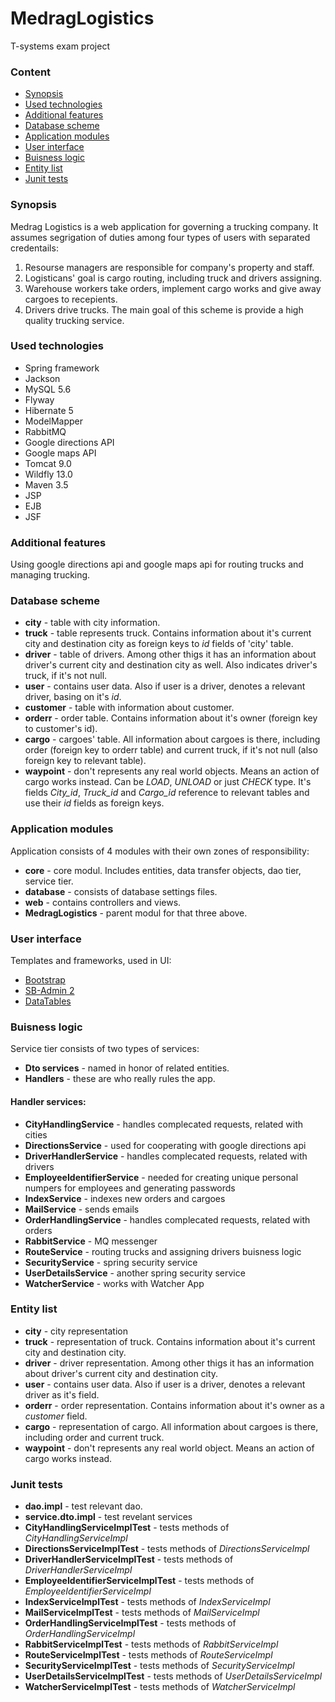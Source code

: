 # MedragLogistics
T-systems exam project

### Content
  - [Synopsis](#synopsis)
  - [Used technologies](#used-technologies)
  - [Additional features](#additional-features)
  - [Database scheme](#database-scheme)
  - [Application modules](#application-modules)
  - [User interface](#user-interface)
  - [Buisness logic](#buisness-logic)
  - [Entity list](#entity-list)
  - [Junit tests](#junit-tests)

### Synopsis
Medrag Logistics is a web application for governing a trucking company. It assumes segrigation of duties among four types of users with separated credentails:
  1. Resourse managers are responsible for company's property and staff.
  2. Logisticans' goal is cargo routing, including truck and drivers assigning.
  3. Warehouse workers take orders, implement cargo works and give away cargoes to recepients.
  4. Drivers drive trucks.
The main goal of this scheme is provide a high quality trucking service.

### Used technologies
  - Spring framework
  - Jackson
  - MySQL 5.6
  - Flyway
  - Hibernate 5
  - ModelMapper
  - RabbitMQ
  - Google directions API
  - Google maps API
  - Tomcat 9.0
  - Wildfly 13.0
  - Maven 3.5
  - JSP
  - EJB
  - JSF
  
### Additional features
Using google directions api and google maps api for routing trucks and managing trucking.
  
### Database scheme
  - **city** - table with city information.
  - **truck** - table represents truck. Contains information about it's current city and destination city as foreign keys to *id* fields of 'city' table.
  - **driver** - table of drivers. Among other thigs it has an information about driver's current city and destination city as well. Also indicates driver's truck, if it's not null.
  - **user** - contains user data. Also if user is a driver, denotes a relevant driver, basing on it's *id*.
  - **customer** - table with information about customer.
  - **orderr** - order table. Contains information about it's owner (foreign key to customer's id).
  - **cargo** - cargoes' table. All information about cargoes is there, including order (foreign key to orderr table) and current truck, if it's not null (also foreign key to relevant table).
  - **waypoint** - don't represents any real world objects. Means an action of cargo works instead. Can be *LOAD*, *UNLOAD* or just *CHECK* type. It's fields *City_id*, *Truck_id* and *Cargo_id* reference to relevant tables and use their *id* fields as foreign keys.
  
### Application modules
Application consists of 4 modules with their own zones of responsibility:
  - **core** - core modul. Includes entities, data transfer objects, dao tier, service tier.
  - **database** - consists of database settings files.
  - **web** - contains controllers and views.
  - **MedragLogistics** - parent modul for that three above.
  
### User interface
Templates and frameworks, used in UI:
  - [Bootstrap](https://getbootstrap.com/docs/4.1/getting-started/introduction/)
  - [SB-Admin 2](https://github.com/BlackrockDigital/startbootstrap-sb-admin-2)
  - [DataTables](https://datatables.net/)
  
### Buisness logic
Service tier consists of two types of services:
  - **Dto services** - named in honor of related entities.
  - **Handlers** - these are who really rules the app.
#### Handler services:
  - **CityHandlingService** - handles complecated requests, related with cities
  - **DirectionsService** - used for cooperating with google directions api
  - **DriverHandlerService** - handles complecated requests, related with drivers
  - **EmployeeIdentifierService** - needed for creating unique personal numpers for employees and generating passwords
  - **IndexService** - indexes new orders and cargoes
  - **MailService** - sends emails
  - **OrderHandlingService** - handles complecated requests, related with orders
  - **RabbitService** - MQ messenger
  - **RouteService** - routing trucks and assigning drivers buisness logic
  - **SecurityService** - spring security service
  - **UserDetailsService** - another spring security service
  - **WatcherService** - works with Watcher App
  
### Entity list
  - **city** - city representation
  - **truck** - representation of truck. Contains information about it's current city and destination city.
  - **driver** - driver representation. Among other thigs it has an information about driver's current city and destination city.
  - **user** - contains user data. Also if user is a driver, denotes a relevant driver as it's field.
  - **orderr** - order representation. Contains information about it's owner as a *customer* field.
  - **cargo** - representation of cargo. All information about cargoes is there, including order and current truck.
  - **waypoint** - don't represents any real world object. Means an action of cargo works instead.
  
### Junit tests
  - **dao.impl** - test relevant dao.
  - **service.dto.impl** - test revelant services
  - **CityHandlingServiceImplTest** - tests methods of *CityHandlingServiceImpl*
  - **DirectionsServiceImplTest** - tests methods of *DirectionsServiceImpl*
  - **DriverHandlerServiceImplTest** - tests methods of *DriverHandlerServiceImpl*
  - **EmployeeIdentifierServiceImplTest** - tests methods of *EmployeeIdentifierServiceImpl*
  - **IndexServiceImplTest** - tests methods of *IndexServiceImpl*
  - **MailServiceImplTest** - tests methods of *MailServiceImpl*
  - **OrderHandlingServiceImplTest** - tests methods of *OrderHandlingServiceImpl*
  - **RabbitServiceImplTest** - tests methods of *RabbitServiceImpl*
  - **RouteServiceImplTest** - tests methods of *RouteServiceImpl*
  - **SecurityServiceImplTest** - tests methods of *SecurityServiceImpl*
  - **UserDetailsServiceImplTest** - tests methods of *UserDetailsServiceImpl*
  - **WatcherServiceImplTest** - tests methods of *WatcherServiceImpl*
  
       

  
  
  
  
  

